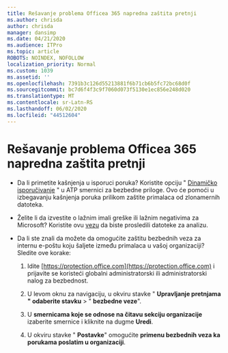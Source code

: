 ```yaml
---
title: Rešavanje problema Officea 365 napredna zaštita pretnji
ms.author: chrisda
author: chrisda
manager: dansimp
ms.date: 04/21/2020
ms.audience: ITPro
ms.topic: article
ROBOTS: NOINDEX, NOFOLLOW
localization_priority: Normal
ms.custom: 1039
ms.assetid: ''
ms.openlocfilehash: 7391b3c126d55213881f6b71cb6b5fc72bc68d0f
ms.sourcegitcommit: bc7d6f4f3c9f7060d073f5130e1ec856e248d020
ms.translationtype: MT
ms.contentlocale: sr-Latn-RS
ms.lasthandoff: 06/02/2020
ms.locfileid: "44512604"
---
```

# <a name="troubleshooting-office-365-advanced-threat-protection"></a>Rešavanje problema Officea 365 napredna zaštita pretnji

- Da li primetite kašnjenja u isporuci poruka? Koristite opciju " [Dinamičko isporučivanje](https://docs.microsoft.com/microsoft-365/security/office-365-security/dynamic-delivery-and-previewing) " u ATP smernici za bezbedne priloge. Ovo će pomoći u izbegavanju kašnjenja poruka prilikom zaštite primalaca od zlonamernih datoteka.

- Želite li da izvestite o lažnim imali greške ili lažnim negativima za Microsoft? Koristite ovu [vezu](https://www.microsoft.com/wdsi/filesubmission/) da biste prosledili datoteke za analizu.

- Da li ste znali da možete da omogućite zaštitu bezbednih veza za internu e-poštu koju šaljete između primalaca u vašoj organizaciji? Sledite ove korake:

  1. Idite [https://protection.office.com](https://protection.office.com) i prijavite se koristeći globalni administratorski ili administratorski nalog za bezbednost.

  2. U levom oknu za navigaciju, u okviru stavke " **Upravljanje pretnjama** **" odaberite stavku** \> " **bezbedne veze**".

  3. U **smernicama koje se odnose na čitavu sekciju organizacije** izaberite smernice i kliknite na dugme **Uredi**.

  4. U okviru stavke " **Postavke**" omogućite **primenu bezbednih veza ka porukama poslatim u organizaciji**.
